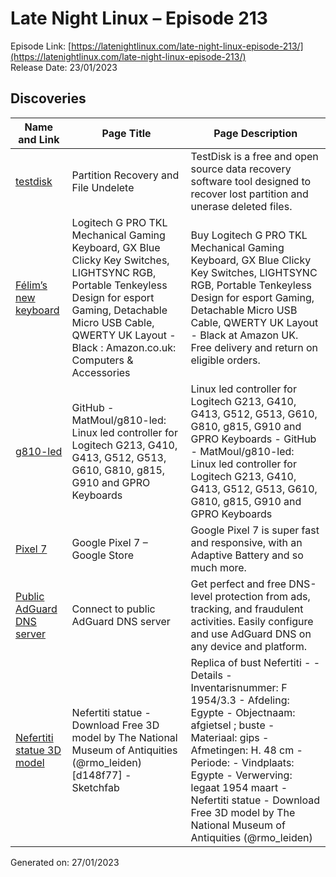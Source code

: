 # Late Night Linux – Episode 213
Episode Link: [https://latenightlinux.com/late-night-linux-episode-213/](https://latenightlinux.com/late-night-linux-episode-213/)  
Release Date: 23/01/2023
## Discoveries

| Name and Link | Page Title | Page Description |
| ----- | ----- | ----- |
| [testdisk](https://www.cgsecurity.org/wiki/TestDisk) | Partition Recovery and File Undelete | TestDisk is a free and open source data recovery software tool designed to recover lost partition and unerase deleted files. |
| [Félim’s new keyboard](https://www.amazon.co.uk/dp/B07W6JP28L/) | Logitech G PRO TKL Mechanical Gaming Keyboard, GX Blue Clicky Key Switches, LIGHTSYNC RGB, Portable Tenkeyless Design for esport Gaming, Detachable Micro USB Cable, QWERTY UK Layout - Black : Amazon.co.uk: Computers & Accessories | Buy Logitech G PRO TKL Mechanical Gaming Keyboard, GX Blue Clicky Key Switches, LIGHTSYNC RGB, Portable Tenkeyless Design for esport Gaming, Detachable Micro USB Cable, QWERTY UK Layout - Black at Amazon UK. Free delivery and return on eligible orders. |
| [g810-led](https://github.com/MatMoul/g810-led/) | GitHub - MatMoul/g810-led: Linux led controller for Logitech G213, G410, G413, G512, G513, G610, G810, g815, G910 and GPRO Keyboards | Linux led controller for Logitech G213, G410, G413, G512, G513, G610, G810, g815, G910 and GPRO Keyboards - GitHub - MatMoul/g810-led: Linux led controller for Logitech G213, G410, G413, G512, G513, G610, G810, g815, G910 and GPRO Keyboards |
| [Pixel 7](https://store.google.com/gb/product/pixel_7?hl=en-GB) | Google Pixel 7 – Google Store | Google Pixel 7 is super fast and responsive, with an Adaptive Battery and so much more. |
| [Public AdGuard DNS server](https://adguard-dns.io/en/public-dns.html) | Connect to public AdGuard DNS server | Get perfect and free DNS-level protection from ads, tracking, and fraudulent activities. Easily configure and use AdGuard DNS on any device and platform. |
| [Nefertiti statue 3D model](https://sketchfab.com/3d-models/nefertiti-statue-d148f771c3f44225b56cb7ce8d3c5ce6?utm_source=pocket_reader) | Nefertiti statue - Download Free 3D model by The National Museum of Antiquities (@rmo_leiden) [d148f77] - Sketchfab | Replica of bust Nefertiti -  - Details - Inventarisnummer: F 1954/3.3 - Afdeling: Egypte - Objectnaam: afgietsel ; buste - Materiaal: gips - Afmetingen: H. 48 cm - Periode: - Vindplaats: Egypte - Verwerving: legaat 1954 maart - Nefertiti statue - Download Free 3D model by The National Museum of Antiquities (@rmo_leiden) |

Generated on: 27/01/2023